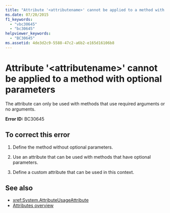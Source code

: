 ```yaml
---
title: "Attribute '<attributename>' cannot be applied to a method with optional parameters"
ms.date: 07/20/2015
f1_keywords: 
  - "vbc30645"
  - "bc30645"
helpviewer_keywords: 
  - "BC30645"
ms.assetid: 4de3d2c9-5588-47c2-a6b2-e165d16106b8
---
```

# Attribute '\<attributename>' cannot be applied to a method with optional parameters
The attribute can only be used with methods that use required arguments or no arguments.  
  
 **Error ID:** BC30645  
  
## To correct this error  
  
1.  Define the method without optional parameters.  
  
2.  Use an attribute that can be used with methods that have optional parameters.  
  
3.  Define a custom attribute that can be used in this context.  
  
## See also
- <xref:System.AttributeUsageAttribute>
- [Attributes overview](~/docs/visual-basic/programming-guide/concepts/attributes/index.md)
